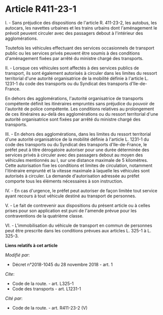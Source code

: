 # Article R411-23-1

I. - Sans préjudice des dispositions de l'article R. 411-23-2, les autobus, les autocars, les navettes urbaines et les trains
urbains dont l'aménagement le prévoit peuvent circuler avec des passagers debout à l'intérieur des agglomérations.

Toutefois les véhicules effectuant des services occasionnels de transport public ou les services privés peuvent être soumis à
des conditions d'aménagement fixées par arrêté du ministre chargé des transports.

II. - Lorsque ces véhicules sont affectés à des services publics de transport, ils sont également autorisés à circuler dans
les limites du ressort territorial d'une autorité organisatrice de la mobilité définie à l'article L. 1231-1 du code des
transports ou du Syndicat des transports d'Ile-de-France.

En dehors des agglomérations, l'autorité organisatrice de transports compétente définit les itinéraires empruntés sans
préjudice du pouvoir de l'autorité de police compétente. Les conditions relatives au prolongement de ces itinéraires au-delà
des agglomérations ou du ressort territorial d'une autorité organisatrice sont fixées par arrêté du ministre chargé des
transports.

III. - En dehors des agglomérations, dans les limites du ressort territorial d'une autorité organisatrice de la mobilité
définie à l'article L. 1231-1 du code des transports ou du Syndicat des transports d'Ile-de-France, le préfet peut à titre
dérogatoire autoriser pour une durée déterminée des services privés à circuler avec des passagers debout au moyen des
véhicules mentionnés au I, sur une distance maximale de 5 kilomètres. Cette autorisation fixe les conditions et limites de
circulation, notamment l'itinéraire emprunté et la vitesse maximale à laquelle les véhicules sont autorisés à circuler. La
demande d'autorisation adressée au préfet comporte tous les éléments nécessaires à son instruction.

IV. - En cas d'urgence, le préfet peut autoriser de façon limitée tout service ayant recours à tout véhicule destiné au
transport de personnes.

V. - Le fait de contrevenir aux dispositions du présent article ou à celles prises pour son application est puni de l'amende
prévue pour les contraventions de la quatrième classe.

VI. - L'immobilisation du véhicule de transport en commun de personnes peut être prescrite dans les conditions prévues aux
articles L. 325-1 à L. 325-3.

**Liens relatifs à cet article**

_Modifié par_:

  - Décret n°2018-1045 du 28 novembre 2018 - art. 1

_Cite_:

  - Code de la route. - art. L325-1
  - Code des transports - art. L1231-1

_Cité par_:

  - Code de la route. - art. R411-23-2 (V)
